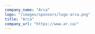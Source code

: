 ```yaml
---
company_name: "Arca"
logo: "/images/sponsors/logo-arca.png"
title: "Arca"
company_url: "https://www.ar.ca/"
---
```

